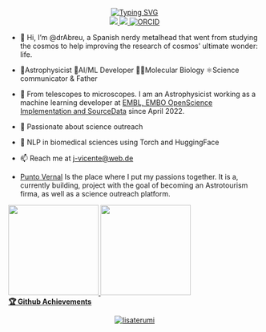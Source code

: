 <p align="center">
 <a href="https://git.io/typing-svg"><img src="https://readme-typing-svg.demolab.com?font=Consolas&duration=2000&pause=100&color=F7963F&background=FFFFFF00&center=true&vCenter=true&multiline=true&width=435&height=120&lines=Dr+Jorge+Abreu+Vicente;Natural+Language+Processing;ML+%26+AI+for+Science+upgrade" alt="Typing SVG" /></a> 
 <br/>

<!--
<a href="https://gkos.tech">
    <img src="https://img.shields.io/badge/Website-gkos.tech-red?style=flat-square">
</a>  
<a href="https://gkos.tech/Resume.pdf">
    <img src="https://img.shields.io/badge/PDF-CV-red?style=flat-square&logo=adobe">
</a>  
-->
<a href="https://www.linkedin.com/in/abreujorge-dataresearch">
    <img src="https://img.shields.io/badge/-Linkedin-blue?style=flat-square&logo=linkedin">
</a>
<a href="mailto:jorge.abreu@embo.com">
    <img src="https://img.shields.io/badge/-Email-red?style=flat-square&logo=gmail&logoColor=white">
</a>
<a href='https://orcid.org/my-orcid?orcid=0000-0002-0211-6416' target="_blank">
    <img alt='ORCID' src='https://img.shields.io/badge/ORCID-A6CE39.svg?style=for-the-badge&logo=ORCID&logoColor=white'>
</a>

</p>




- 👋 Hi, I’m @drAbreu, a Spanish nerdy metalhead that went from studying the cosmos to help improving the research of cosmos' ultimate wonder: life.

- 🔭Astrophysicist 🤖AI/ML Developer 🧬🧫Molecular Biology ⚛Science communicator & Father 

- 👀 From telescopes to microscopes. I am an Astrophysicist working as a machine learning developer at [EMBL, EMBO OpenScience Implementation and SourceData](https://sourcedata.embo.org/) since April 2022. 

- 🥼 Passionate about science outreach

- 🤗 NLP in biomedical sciences using Torch and HuggingFace

- 📫 Reach me at j-vicente@web.de

- [Punto Vernal](https://kurtcovive.wixsite.com/puntovernal) Is the place where I put my passions together. It is a, currently building, project with the goal of becoming an Astrotourism firma, as well as a science outreach platform.

<div>
  <a href="https://github.com/drAbreu">
  <img height="180em" src="https://github-readme-stats.vercel.app/api?username=drAbreu&show_icons=true&theme=dracula&include_all_commits=true&count_private=true"/>
  <img height="180em" src="https://github-readme-stats.vercel.app/api/top-langs/?username=drAbreu&langs_count=15&hide_progress=true&theme=dracula"/>
    
<!--     [![Top Langs](https://github-readme-stats.vercel.app/api/top-langs/?username=anuraghazra)](https://github.com/anuraghazra/github-readme-stats) -->
 <br />
  <b>🏆 Github Achievements</b>
 <br />   
<p align="center"> <a href="https://github.com/lisaterumi"><img src="https://github-profile-trophy.vercel.app/?username=lisaterumi&margin-w=5&theme=dracula" alt="lisaterumi" /></a>
</div>

<!---
drAbreu/drAbreu is a ✨ special ✨ repository because its `README.md` (this file) appears on your GitHub profile.
You can click the Preview link to take a look at your changes.
--->
